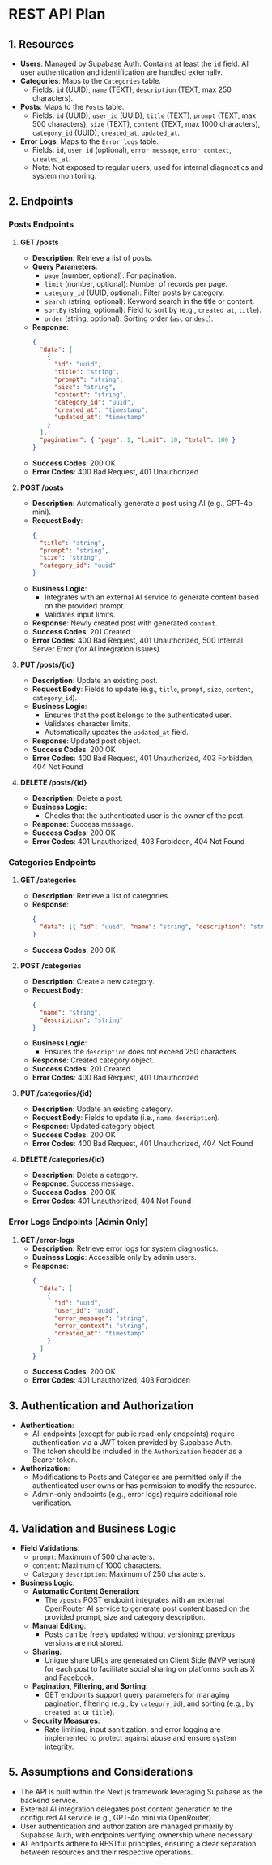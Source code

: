 # REST API Plan

## 1. Resources

- **Users**: Managed by Supabase Auth. Contains at least the `id` field. All user authentication and identification are handled externally.
- **Categories**: Maps to the `Categories` table.
  - Fields: `id` (UUID), `name` (TEXT), `description` (TEXT, max 250 characters).
- **Posts**: Maps to the `Posts` table.
  - Fields: `id` (UUID), `user_id` (UUID), `title` (TEXT), `prompt` (TEXT, max 500 characters), `size` (TEXT), `content` (TEXT, max 1000 characters), `category_id` (UUID), `created_at`, `updated_at`.
- **Error Logs**: Maps to the `Error_logs` table.
  - Fields: `id`, `user_id` (optional), `error_message`, `error_context`, `created_at`.
  - Note: Not exposed to regular users; used for internal diagnostics and system monitoring.

## 2. Endpoints

### Posts Endpoints

1. **GET /posts**

   - **Description**: Retrieve a list of posts.
   - **Query Parameters**:
     - `page` (number, optional): For pagination.
     - `limit` (number, optional): Number of records per page.
     - `category_id` (UUID, optional): Filter posts by category.
     - `search` (string, optional): Keyword search in the title or content.
     - `sortBy` (string, optional): Field to sort by (e.g., `created_at`, `title`).
     - `order` (string, optional): Sorting order (`asc` or `desc`).
   - **Response**:
     ```json
     {
       "data": [
         {
           "id": "uuid",
           "title": "string",
           "prompt": "string",
           "size": "string",
           "content": "string",
           "category_id": "uuid",
           "created_at": "timestamp",
           "updated_at": "timestamp"
         }
       ],
       "pagination": { "page": 1, "limit": 10, "total": 100 }
     }
     ```
   - **Success Codes**: 200 OK
   - **Error Codes**: 400 Bad Request, 401 Unauthorized

2. **POST /posts**

   - **Description**: Automatically generate a post using AI (e.g., GPT-4o mini).
   - **Request Body**:
     ```json
     {
       "title": "string",
       "prompt": "string",
       "size": "string",
       "category_id": "uuid"
     }
     ```
   - **Business Logic**:
     - Integrates with an external AI service to generate content based on the provided prompt.
     - Validates input limits.
   - **Response**: Newly created post with generated `content`.
   - **Success Codes**: 201 Created
   - **Error Codes**: 400 Bad Request, 401 Unauthorized, 500 Internal Server Error (for AI integration issues)

3. **PUT /posts/{id}**

   - **Description**: Update an existing post.
   - **Request Body**: Fields to update (e.g., `title`, `prompt`, `size`, `content`, `category_id`).
   - **Business Logic**:
     - Ensures that the post belongs to the authenticated user.
     - Validates character limits.
     - Automatically updates the `updated_at` field.
   - **Response**: Updated post object.
   - **Success Codes**: 200 OK
   - **Error Codes**: 400 Bad Request, 401 Unauthorized, 403 Forbidden, 404 Not Found

4. **DELETE /posts/{id}**

   - **Description**: Delete a post.
   - **Business Logic**:
     - Checks that the authenticated user is the owner of the post.
   - **Response**: Success message.
   - **Success Codes**: 200 OK
   - **Error Codes**: 401 Unauthorized, 403 Forbidden, 404 Not Found

### Categories Endpoints

1. **GET /categories**

   - **Description**: Retrieve a list of categories.
   - **Response**:
     ```json
     {
       "data": [{ "id": "uuid", "name": "string", "description": "string" }]
     }
     ```
   - **Success Codes**: 200 OK

2. **POST /categories**

   - **Description**: Create a new category.
   - **Request Body**:
     ```json
     {
       "name": "string",
       "description": "string"
     }
     ```
   - **Business Logic**:
     - Ensures the `description` does not exceed 250 characters.
   - **Response**: Created category object.
   - **Success Codes**: 201 Created
   - **Error Codes**: 400 Bad Request, 401 Unauthorized

3. **PUT /categories/{id}**

   - **Description**: Update an existing category.
   - **Request Body**: Fields to update (i.e., `name`, `description`).
   - **Response**: Updated category object.
   - **Success Codes**: 200 OK
   - **Error Codes**: 400 Bad Request, 401 Unauthorized, 404 Not Found

4. **DELETE /categories/{id}**
   - **Description**: Delete a category.
   - **Response**: Success message.
   - **Success Codes**: 200 OK
   - **Error Codes**: 401 Unauthorized, 404 Not Found

### Error Logs Endpoints (Admin Only)

1. **GET /error-logs**
   - **Description**: Retrieve error logs for system diagnostics.
   - **Business Logic**: Accessible only by admin users.
   - **Response**:
     ```json
     {
       "data": [
         {
           "id": "uuid",
           "user_id": "uuid",
           "error_message": "string",
           "error_context": "string",
           "created_at": "timestamp"
         }
       ]
     }
     ```
   - **Success Codes**: 200 OK
   - **Error Codes**: 401 Unauthorized, 403 Forbidden

## 3. Authentication and Authorization

- **Authentication**:
  - All endpoints (except for public read-only endpoints) require authentication via a JWT token provided by Supabase Auth.
  - The token should be included in the `Authorization` header as a Bearer token.
- **Authorization**:
  - Modifications to Posts and Categories are permitted only if the authenticated user owns or has permission to modify the resource.
  - Admin-only endpoints (e.g., error logs) require additional role verification.

## 4. Validation and Business Logic

- **Field Validations**:
  - `prompt`: Maximum of 500 characters.
  - `content`: Maximum of 1000 characters.
  - Category `description`: Maximum of 250 characters.
- **Business Logic**:
  - **Automatic Content Generation**:
    - The `/posts` POST endpoint integrates with an external OpenRouter AI service to generate post content based on the provided prompt, size and category description.
  - **Manual Editing**:
    - Posts can be freely updated without versioning; previous versions are not stored.
  - **Sharing**:
    - Unique share URLs are generated on Client Side (MVP verison) for each post to facilitate social sharing on platforms such as X and Facebook.
  - **Pagination, Filtering, and Sorting**:
    - GET endpoints support query parameters for managing pagination, filtering (e.g., by `category_id`), and sorting (e.g., by `created_at` or `title`).
  - **Security Measures**:
    - Rate limiting, input sanitization, and error logging are implemented to protect against abuse and ensure system integrity.

## 5. Assumptions and Considerations

- The API is built within the Next.js framework leveraging Supabase as the backend service.
- External AI integration delegates post content generation to the configured AI service (e.g., GPT-4o mini via OpenRouter).
- User authentication and authorization are managed primarily by Supabase Auth, with endpoints verifying ownership where necessary.
- All endpoints adhere to RESTful principles, ensuring a clear separation between resources and their respective operations.
